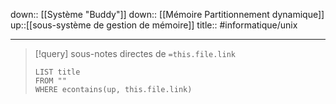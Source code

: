 down:: [[Système "Buddy"]]
down:: [[Mémoire Partitionnement dynamique]]
up::[[sous-système de gestion de mémoire]]
title::
#informatique/unix 

---

> [!query] sous-notes directes de `=this.file.link`
> ```dataview
> LIST title
> FROM ""
> WHERE econtains(up, this.file.link)
> ```

